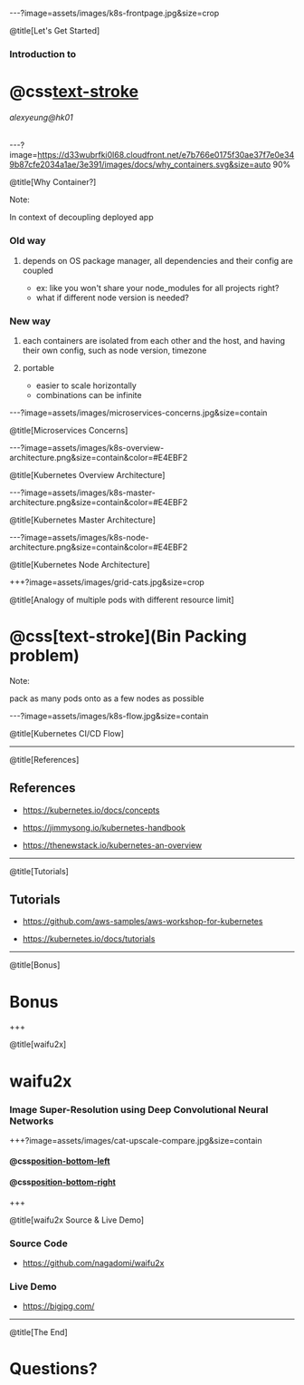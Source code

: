 ---?image=assets/images/k8s-frontpage.jpg&size=crop

@title[Let's Get Started]

### Introduction to

# @css[text-stroke](Kubernetes)

###### alexyeung@hk01

---?image=https://d33wubrfki0l68.cloudfront.net/e7b766e0175f30ae37f7e0e349b87cfe2034a1ae/3e391/images/docs/why_containers.svg&size=auto 90%

@title[Why Container?]

Note:

In context of decoupling deployed app

### Old way

1. depends on OS package manager, all dependencies and their config are coupled

    - ex: like you won't share your node_modules for all projects right?
    - what if different node version is needed?

### New way

1. each containers are isolated from each other and the host, and having their own config, such as node version, timezone

1. portable

    - easier to scale horizontally
    - combinations can be infinite

---?image=assets/images/microservices-concerns.jpg&size=contain

@title[Microservices Concerns]

---?image=assets/images/k8s-overview-architecture.png&size=contain&color=#E4EBF2

@title[Kubernetes Overview Architecture]

---?image=assets/images/k8s-master-architecture.png&size=contain&color=#E4EBF2

@title[Kubernetes Master Architecture]

---?image=assets/images/k8s-node-architecture.png&size=contain&color=#E4EBF2

@title[Kubernetes Node Architecture]

+++?image=assets/images/grid-cats.jpg&size=crop

@title[Analogy of multiple pods with different resource limit]

# @css[text-stroke](Bin Packing problem)

Note:

pack as many pods onto as a few nodes as possible

---?image=assets/images/k8s-flow.jpg&size=contain

@title[Kubernetes CI/CD Flow]

---

@title[References]

## References

- <https://kubernetes.io/docs/concepts>

- <https://jimmysong.io/kubernetes-handbook>

- <https://thenewstack.io/kubernetes-an-overview>

---

@title[Tutorials]

## Tutorials

- <https://github.com/aws-samples/aws-workshop-for-kubernetes>

- <https://kubernetes.io/docs/tutorials>

---

@title[Bonus]

# Bonus

+++

@title[waifu2x]

# waifu2x

### Image Super-Resolution using Deep Convolutional Neural Networks

+++?image=assets/images/cat-upscale-compare.jpg&size=contain

#### @css[position-bottom-left](Original)

#### @css[position-bottom-right](Upscaled)

+++

@title[waifu2x Source & Live Demo]

### Source Code

- <https://github.com/nagadomi/waifu2x>

### Live Demo

- <https://bigjpg.com/>

---

@title[The End]

# Questions?
